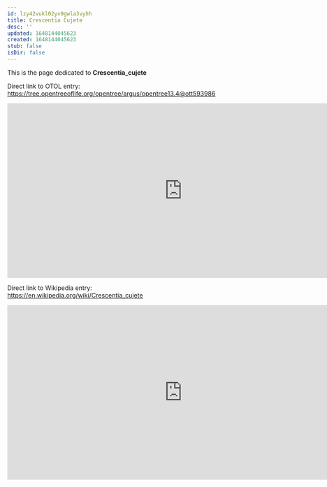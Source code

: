 ```yaml
---
id: lzy42vukl02yv9gwla3vyhh
title: Crescentia Cujete
desc: ''
updated: 1648144045623
created: 1648144045623
stub: false
isDir: false
---
```

This is the page dedicated to **Crescentia_cujete**


Direct link to OTOL entry: https://tree.opentreeoflife.org/opentree/argus/opentree13.4@ott593986



<html>
    <body>
    <iframe src="https://tree.opentreeoflife.org/opentree/argus/opentree13.4@ott593986"
    width="800" height="400" frameborder="0" allowfullscreen> </iframe>
    </body>
</html>
    


Direct link to Wikipedia entry: https://en.wikipedia.org/wiki/Crescentia_cujete



<html>
    <body>
    <iframe src="https://en.wikipedia.org/wiki/Crescentia_cujete"
    width="800" height="400" frameborder="0" allowfullscreen> </iframe>
    </body>
</html>
    
